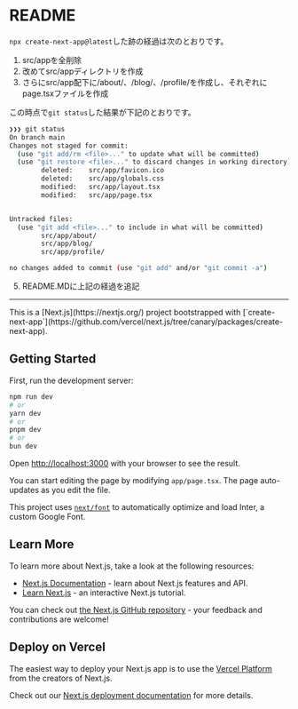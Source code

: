 # README

`npx create-next-app@latest`した跡の経過は次のとおりです。

1. src/appを全削除
2. 改めてsrc/appディレクトリを作成
3. さらにsrc/app配下に/about/、/blog/、/profile/を作成し、それぞれにpage.tsxファイルを作成

この時点で`git status`した結果が下記のとおりです。

```bash
❯❯❯ git status
On branch main
Changes not staged for commit:
  (use "git add/rm <file>..." to update what will be committed)
  (use "git restore <file>..." to discard changes in working directory)
        deleted:    src/app/favicon.ico
        deleted:    src/app/globals.css
        modified:   src/app/layout.tsx
        modified:   src/app/page.tsx


Untracked files:
  (use "git add <file>..." to include in what will be committed)
        src/app/about/
        src/app/blog/
        src/app/profile/

no changes added to commit (use "git add" and/or "git commit -a")

```

5. README.MDに上記の経過を追記

<hr/>
This is a [Next.js](https://nextjs.org/) project bootstrapped with [`create-next-app`](https://github.com/vercel/next.js/tree/canary/packages/create-next-app).

## Getting Started

First, run the development server:

```bash
npm run dev
# or
yarn dev
# or
pnpm dev
# or
bun dev
```

Open [http://localhost:3000](http://localhost:3000) with your browser to see the result.

You can start editing the page by modifying `app/page.tsx`. The page auto-updates as you edit the file.

This project uses [`next/font`](https://nextjs.org/docs/basic-features/font-optimization) to automatically optimize and load Inter, a custom Google Font.

## Learn More

To learn more about Next.js, take a look at the following resources:

- [Next.js Documentation](https://nextjs.org/docs) - learn about Next.js features and API.
- [Learn Next.js](https://nextjs.org/learn) - an interactive Next.js tutorial.

You can check out [the Next.js GitHub repository](https://github.com/vercel/next.js/) - your feedback and contributions are welcome!

## Deploy on Vercel

The easiest way to deploy your Next.js app is to use the [Vercel Platform](https://vercel.com/new?utm_medium=default-template&filter=next.js&utm_source=create-next-app&utm_campaign=create-next-app-readme) from the creators of Next.js.

Check out our [Next.js deployment documentation](https://nextjs.org/docs/deployment) for more details.
